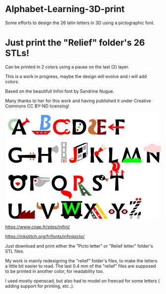 # Alphabet-Learning-3D-print

Some efforts to design the 26 latin letters in 3D using a pictographic font.

# Just print the "Relief" folder's 26 STLs!
Can be printed in 2 colors using a pause on the last (2) layer.



This is a work in progress, maybe the design will evolve and i will add colors.

Based on the beautifull Infini font by Sandrine Nugue.

Many thanks to her for this work and having published it under Creative Commons CC BY-ND licensing!

![Sample ](/infini-font/infinipicto3.jpg)

https://www.cnap.fr/sites/infini/

https://inkstitch.org/fr/fonts/infinipicto/

Just download and print either the "Picto letter" or "Relief letter" folder's STL files.

My work is mainly redesigning the "relief" folder's files, to make the letters a little bit easier to read.
The last 0.4 mm of the "relief" files are supposed to be printed in another color, for readability too.

I used mostly openscad, but also had to model on freecad for some letters ( adding support for printing, etc..).
